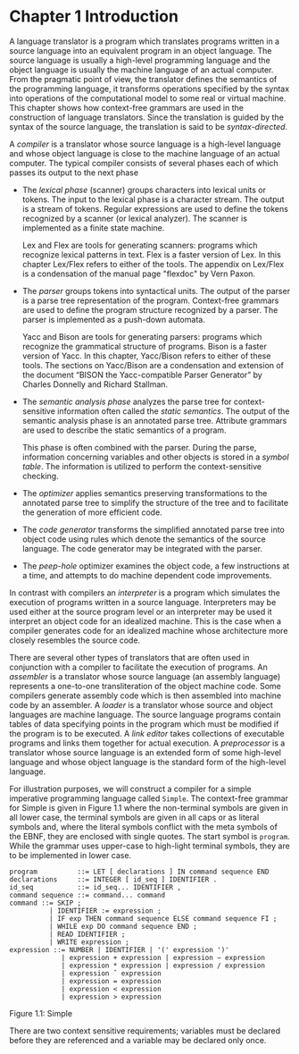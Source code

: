 # Chapter 1 Introduction

A language translator is a program which translates programs written in a source language into an equivalent program in an object language. The source language is usually a high-level programming language and the object language is usually the machine language of an actual computer. From the pragmatic point of view, the translator defines the semantics of the programming language, it transforms operations specified by the syntax into operations of the computational model to some real or virtual machine. This chapter shows how context-free grammars are used in the construction of language translators. Since the translation is guided by the syntax of the source language, the translation is said to be *syntax-directed*.

A *compiler* is a translator whose source language is a high-level language and whose object language is close to the machine language of an actual computer. The typical compiler consists of several phases each of which passes its output to the next phase

- The *lexical phase* (scanner) groups characters into lexical units or tokens. The input to the lexical phase is a character stream. The output is a stream of tokens. Regular expressions are used to define the tokens recognized by a scanner (or lexical analyzer). The scanner is implemented as a finite state machine.

  Lex and Flex are tools for generating scanners: programs which recognize lexical patterns in text. Flex is a faster version of Lex. In this chapter Lex/Flex refers to either of the tools. The appendix on Lex/Flex is a condensation of the manual page "flexdoc" by Vern Paxon.

- The *parser* groups tokens into syntactical units. The output of the parser is a parse tree representation of the program. Context-free grammars are used to define the program structure recognized by a parser. The parser is implemented as a push-down automata.

  Yacc and Bison are tools for generating parsers: programs which recognize the grammatical structure of programs. Bison is a faster version of Yacc. In this chapter, Yacc/Bison refers to either of these tools. The sections on Yacc/Bison are a condensation and extension of the document “BISON the Yacc-compatible Parser Generator” by Charles Donnelly and Richard Stallman.

- The *semantic analysis phase* analyzes the parse tree for context-sensitive information often called the *static semantics*. The output of the semantic analysis phase is an annotated parse tree. Attribute grammars are used to describe the static semantics of a program.

  This phase is often combined with the parser. During the parse, information concerning variables and other objects is stored in a *symbol table*. The information is utilized to perform the context-sensitive checking.

- The *optimizer* applies semantics preserving transformations to the annotated parse tree to simplify the structure of the tree and to facilitate the generation of more efficient code.

- The *code generator* transforms the simplified annotated parse tree into object code using rules which denote the semantics of the source language. The code generator may be integrated with the parser.

- The *peep-hole* optimizer examines the object code, a few instructions at a time, and attempts to do machine dependent code improvements.

In contrast with compilers an *interpreter* is a program which simulates the execution of programs written in a source language. Interpreters may be used either at the source program level or an interpreter may be used it interpret an object code for an idealized machine. This is the case when a compiler generates code for an idealized machine whose architecture more closely resembles the source code.

There are several other types of translators that are often used in conjunction with a compiler to facilitate the execution of programs. An *assembler* is a translator whose source language (an assembly language) represents a one-to-one transliteration of the object machine code. Some compilers generate assembly code which is then assembled into machine code by an assembler. A *loader* is a translator whose source and object languages are machine language. The source language programs contain tables of data specifying points in the program which must be modified if the program is to be executed. A *link editor* takes collections of executable programs and links them together for actual execution. A *preprocessor* is a translator whose source language is an extended form of some high-level language and whose object language is the standard form of the high-level language.

For illustration purposes, we will construct a compiler for a simple imperative programming language called `Simple`. The context-free grammar for Simple is given in Figure 1.1 where the non-terminal symbols are given in all lower case, the terminal symbols are given in all caps or as literal symbols and, where the literal symbols conflict with the meta symbols of the EBNF, they are enclosed with single quotes. The start symbol is `program`. While the grammar uses upper-case to high-light terminal symbols, they are to be implemented in lower case.

```
program          ::= LET [ declarations ] IN command sequence END
declarations     ::= INTEGER [ id_seq ] IDENTIFIER .
id_seq           ::= id_seq... IDENTIFIER ,
command sequence ::= command... command
command ::= SKIP ;
          | IDENTIFIER := expression ;
          | IF exp THEN command sequence ELSE command sequence FI ;
          | WHILE exp DO command sequence END ;
          | READ IDENTIFIER ;
          | WRITE expression ;
expression ::= NUMBER | IDENTIFIER | '(' expression ')'
             | expression + expression | expression − expression
             | expression * expression | expression / expression
             | expression ˆ expression
             | expression = expression
             | expression < expression
             | expression > expression
```

Figure 1.1: Simple



There are two context sensitive requirements; variables must be declared before they are referenced and a variable may be declared only once.

